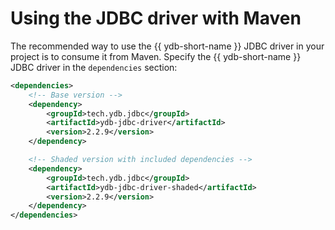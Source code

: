 # Using the JDBC driver with Maven

The recommended way to use the {{ ydb-short-name }} JDBC driver in your project is to consume it from Maven.
Specify the {{ ydb-short-name }} JDBC driver in the `dependencies` section:

```xml
<dependencies>
    <!-- Base version -->
    <dependency>
        <groupId>tech.ydb.jdbc</groupId>
        <artifactId>ydb-jdbc-driver</artifactId>
        <version>2.2.9</version>
    </dependency>

    <!-- Shaded version with included dependencies -->
    <dependency>
        <groupId>tech.ydb.jdbc</groupId>
        <artifactId>ydb-jdbc-driver-shaded</artifactId>
        <version>2.2.9</version>
    </dependency>
</dependencies>
```